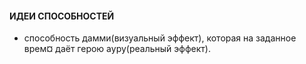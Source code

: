 #### ИДЕИ СПОСОБНОСТЕЙ

* cпособность дамми(визуальный эффект), которая на заданное врем¤ даёт герою ауру(реальный эффект).